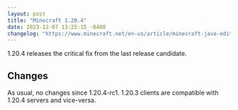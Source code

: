 ```yaml
---
layout: post
title: "Minecraft 1.20.4"
date: 2023-12-07 13:25:15 -0400
changelog: "https://www.minecraft.net/en-us/article/minecraft-java-edition-1-20-4"
---
```


1.20.4 releases the critical fix from the last release candidate.

## Changes

As usual, no changes since 1.20.4-rc1. 1.20.3 clients are compatible with 1.20.4 servers and vice-versa.

